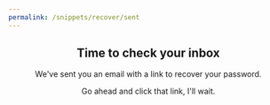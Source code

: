 ```yaml
---
permalink: /snippets/recover/sent
---
```

<div class="light-on-bg" style="text-align: center;" markdown="1">

## Time to check your inbox

We've sent you an email with a link to recover your password.

Go ahead and click that link, I'll wait.
</div>
